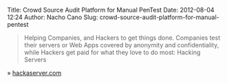 Title: Crowd Source Audit Platform for Manual PenTest
Date: 2012-08-04 12:24
Author: Nacho Cano
Slug: crowd-source-audit-platform-for-manual-pentest

> Helping Companies, and Hackers to get things done. Companies test
> their servers or Web Apps covered by anonymity and confidentiality,
> while Hackers get paid for what they love to do most: Hacking Servers

» [hackaserver.com][]

  [hackaserver.com]: http://hackaserver.com/
    "Crowd Source Audit Platform for Manual PenTest"
